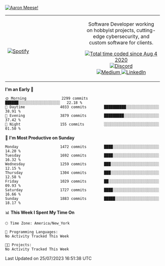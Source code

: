 [![Aaron Meese!](https://user-images.githubusercontent.com/17814535/88975338-a2aabf00-d27f-11ea-963f-8a19608716b4.png)](https://github.com/ajmeese7/readme-ascii "README ASCII")

<!-- Modified from project here: https://github.com/novatorem/novatorem -->
<table width="100%">
  <tr>
  <td width="50%">

&nbsp; <br> [![Spotify](https://ajmeese7.vercel.app/api/spotify)](https://open.spotify.com/user/ajmeese)

  </td>
  <td width="50%">
    <p align="center">
    Software Developer working on hobbyist projects, cutting-edge cybersecurity, and custom software for clients.
    </p>
    <p align="center">
      <a href="https://wakatime.com/@f726891d-3b02-46cd-9b60-e8c59f9e2b14">
        <img src="https://wakatime.com/badge/user/f726891d-3b02-46cd-9b60-e8c59f9e2b14.svg" alt="Total time coded since Aug 4 2020" title="WakaTime" />
      </a>
      <a href="http://link.aaronmeese.com/discord">
        <img src="https://img.shields.io/badge/discord-ajmeese7%234835-369?style=flat-square&logo=discord&logoColor=white&color=purple" alt="Discord" title="Discord">
      </a>
      <br />
      <a href="https://link.aaronmeese.com/medium">
        <img src="https://img.shields.io/badge/medium-ajmeese7-1DB954?style=flat-square&logo=medium&logoColor=white" alt="Medium" title="Medium">
      </a>
      <a href="https://link.aaronmeese.com/linkedin">
        <img src="https://img.shields.io/badge/linkedIn-aaronmeese-1DB954?style=flat-square&logo=linkedin&logoColor=white&color=blue" alt="LinkedIn" title="LinkedIn">
      </a>
    </p>
  </td>

</table>

[//]: <> (The `&nbsp;` is to have Aphelion take up more space)

<!--START_SECTION:waka-->
**I'm an Early 🐤** 

```text
🌞 Morning                2299 commits        ██████░░░░░░░░░░░░░░░░░░░   22.18 % 
🌆 Daytime                4033 commits        ██████████░░░░░░░░░░░░░░░   38.91 % 
🌃 Evening                3879 commits        █████████░░░░░░░░░░░░░░░░   37.42 % 
🌙 Night                  155 commits         ░░░░░░░░░░░░░░░░░░░░░░░░░   01.50 % 
```
📅 **I'm Most Productive on Sunday** 

```text
Monday                   1472 commits        ████░░░░░░░░░░░░░░░░░░░░░   14.20 % 
Tuesday                  1692 commits        ████░░░░░░░░░░░░░░░░░░░░░   16.32 % 
Wednesday                1259 commits        ███░░░░░░░░░░░░░░░░░░░░░░   12.15 % 
Thursday                 1304 commits        ███░░░░░░░░░░░░░░░░░░░░░░   12.58 % 
Friday                   1029 commits        ██░░░░░░░░░░░░░░░░░░░░░░░   09.93 % 
Saturday                 1727 commits        ████░░░░░░░░░░░░░░░░░░░░░   16.66 % 
Sunday                   1883 commits        █████░░░░░░░░░░░░░░░░░░░░   18.17 % 
```


📊 **This Week I Spent My Time On** 

```text
🕑︎ Time Zone: America/New_York

💬 Programming Languages: 
No Activity Tracked This Week

🐱‍💻 Projects: 
No Activity Tracked This Week
```


 Last Updated on 25/07/2023 16:51:38 UTC
<!--END_SECTION:waka-->
